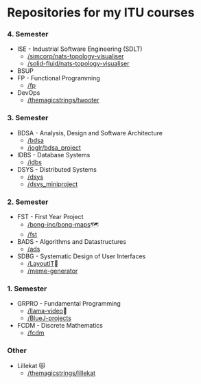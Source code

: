 # Repositories for my ITU courses

### 4. Semester
- ISE - Industrial Software Engineering (SDLT)
  - [/simcorp/nats-topology-visualiser](https://github.com/simcorp/nats-topology-visualiser)
  - [/solid-fluid/nats-topology-visualiser](https://github.com/solid-fluid/nats-topology-visualiser)
- BSUP
- FP - Functional Programming
  - [/fp](https://github.com/hojelse/fp)
- DevOps
  - [/themagicstrings/twooter](https://github.com/themagicstrings/twooter)


### 3. Semester
- BDSA - Analysis, Design and Software Architecture 
  - [/bdsa](https://github.com/hojelse/bdsa)
  - [/joglr/bdsa_project](https://github.com/joglr/bdsa_project)
- IDBS - Database Systems
  - [/idbs](https://github.com/hojelse/idbs)
- DSYS - Distributed Systems
  - [/dsys](https://github.com/hojelse/dsys)
  - [/dsys_miniproject](https://github.com/hojelse/dsys_miniproject)

### 2. Semester
- FST - First Year Project
  - [/bong-inc/bong-maps](https://github.com/bong-inc/bong-maps)🗺
  - [/fst](https://github.com/hojelse/fst)
- BADS - Algorithms and Datastructures
  - [/ads](https://github.com/hojelse/ads)
- SDBG - Systematic Design of User Interfaces
  - [/LayoutIT](https://github.com/hojelse/LayoutIT)🎨
  - [/meme-generator](https://github.com/hojelse/meme-generator)

### 1. Semester
- GRPRO - Fundamental Programming
  - [/llama-video](https://github.com/hojelse/llama-video)🦙
  - [/BlueJ-projects](https://github.com/hojelse/BlueJ-projects)
- FCDM - Discrete Mathematics
  - [/fcdm](https://github.com/hojelse/fcdm)

### Other
- Lillekat 😻
  - [/themagicstrings/lillekat](https://github.com/themagicstrings/lillekat)
